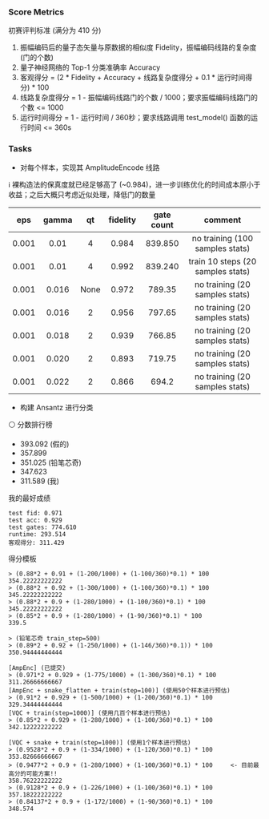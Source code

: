### Score Metrics

初赛评判标准 (满分为 410 分)

1. 振幅编码后的量子态矢量与原数据的相似度 Fidelity，振幅编码线路的复杂度 (门的个数)
2. 量子神经网络的 Top-1 分类准确率 Accuracy
3. 客观得分 = (2 * Fidelity + Accuracy + 线路复杂度得分 + 0.1 * 运行时间得分) * 100
4. 线路复杂度得分 = 1 - 振幅编码线路门的个数 / 1000；要求振幅编码线路门的个数 <= 1000
5. 运行时间得分 = 1 - 运行时间 / 360秒；要求线路调用 test_model() 函数的运行时间 <= 360s


### Tasks

- 对每个样本，实现其 AmplitudeEncode 线路

ℹ 裸构造法的保真度就已经足够高了 (~0.984)，进一步训练优化的时间成本原小于收益；之后大概只考虑近似处理，降低门的数量

| eps | gamma | qt | fidelity | gate count | comment |
| :-: | :-: | :-: | :-: | :-: | :-: |
| 0.001 | 0.01  | 4 | 0.984 | 839.850 | no training (100 samples stats) |
| 0.001 | 0.01  | 4 | 0.992 | 839.240 | train 10 steps (20 samples stats) |
| 0.001 | 0.016 | None | 0.972 | 789.35 | no training (20 samples stats) |
| 0.001 | 0.016 | 2 | 0.956 | 797.65 | no training (20 samples stats) |
| 0.001 | 0.018 | 2 | 0.939 | 766.85 | no training (20 samples stats) |
| 0.001 | 0.020 | 2 | 0.893 | 719.75 | no training (20 samples stats) |
| 0.001 | 0.022 | 2 | 0.866 | 694.2 | no training (20 samples stats) |

- 构建 Ansantz 进行分类


⚪ 分数排行榜

- 393.092 (假的)
- 357.899
- 351.025 (铅笔芯奇)
- 347.623
- 311.589 (我)

我的最好成绩

```
test fid: 0.971
test acc: 0.929
test gates: 774.610
runtime: 293.514
客观得分: 311.429
```

得分模板

```
> (0.88*2 + 0.91 + (1-200/1000) + (1-100/360)*0.1) * 100
354.22222222222
> (0.88*2 + 0.92 + (1-300/1000) + (1-100/360)*0.1) * 100
345.22222222222
> (0.88*2 + 0.9 + (1-280/1000) + (1-100/360)*0.1) * 100
345.22222222222
> (0.85*2 + 0.9 + (1-280/1000) + (1-90/360)*0.1) * 100
339.5

> (铅笔芯奇 train_step=500)
> (0.89*2 + 0.92 + (1-250/1000) + (1-146/360)*0.1)) * 100
350.94444444444

[AmpEnc] (已提交)
> (0.971*2 + 0.929 + (1-775/1000) + (1-300/360)*0.1) * 100
311.26666666667
[AmpEnc + snake_flatten + train(step=100)] (使用50个样本进行预估)
> (0.91*2 + 0.929 + (1-500/1000) + (1-200/360)*0.1) * 100
329.34444444444
[VQC + train(step=1000)] (使用几百个样本进行预估)
> (0.85*2 + 0.929 + (1-280/1000) + (1-100/360)*0.1) * 100
342.12222222222

[VQC + snake + train(step=1000)] (使用1个样本进行预估)
> (0.9528*2 + 0.9 + (1-334/1000) + (1-120/360)*0.1) * 100
353.82666666667
> (0.9477*2 + 0.9 + (1-280/1000) + (1-100/360)*0.1) * 100     <- 目前最高分的可能方案!!
358.76222222222
> (0.9128*2 + 0.9 + (1-226/1000) + (1-100/360)*0.1) * 100
357.18222222222
> (0.84137*2 + 0.9 + (1-172/1000) + (1-90/360)*0.1) * 100
348.574
```
